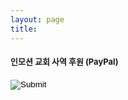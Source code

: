 ```yaml
---
layout: page
title:
---
```

<h4 class="wsite-content-title" style="text-align:left;"><font size="2">인모션 교회 사역 후원 (PayPal)</font></h4>

<h4 class="wsite-content-title" style="text-align:left;"><font size="2"><a href="https://www.paypal.com/cgi-bin/webscr?cmd=_s-xclick&hosted_button_id=3VQCELJZVD8QE" style="line-height: 1.5;"><input type="image" src="https://www.paypalobjects.com/en_US/i/btn/btn_donate_LG.gif"></a></font></h4>
